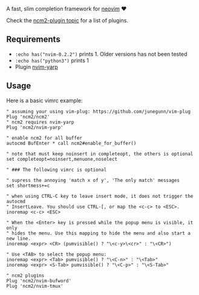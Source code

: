 A fast, slim completion framework for
[neovim](https://github.com/neovim/neovim) :heart:

Check the [ncm2-plugin topic](https://github.com/topics/ncm2-plugin) for a
list of plugins.

## Requirements

- `:echo has("nvim-0.2.2")` prints 1. Older versions has not been tested
- `:echo has("python3")` prints 1
- Plugin [nvim-yarp](https://github.com/roxma/nvim-yarp)

## Usage

Here is a basic vimrc example:

```vim
" assuming your using vim-plug: https://github.com/junegunn/vim-plug
Plug 'ncm2/ncm2'
" ncm2 requires nvim-yarp
Plug 'ncm2/nvim-yarp'

" enable ncm2 for all buffer
autocmd BufEnter * call ncm2#enable_for_buffer()

" note that must keep noinsert in completeopt, the others is optional
set completeopt=noinsert,menuone,noselect

" ### The following vimrc is optional

" supress the annoying 'match x of y', 'The only match' messages
set shortmess+=c

" when using CTRL-C key to leave insert mode, it does not trigger the autocmd
" InsertLeave. You should use CTRL-[, or map the <c-c> to <ESC>.
inoremap <c-c> <ESC>

" When the <Enter> key is pressed while the popup menu is visible, it only
" hides the menu. Use this mapping to hide the menu and also start a new line.
inoremap <expr> <CR> (pumvisible() ? "\<c-y>\<cr>" : "\<CR>")

" Use <TAB> to select the popup menu:
inoremap <expr> <Tab> pumvisible() ? "\<C-n>" : "\<Tab>"
inoremap <expr> <S-Tab> pumvisible() ? "\<C-p>" : "\<S-Tab>"

" ncm2 plugins
Plug 'ncm2/nvim-bufword'
Plug 'ncm2/nvim-tmux'
```
